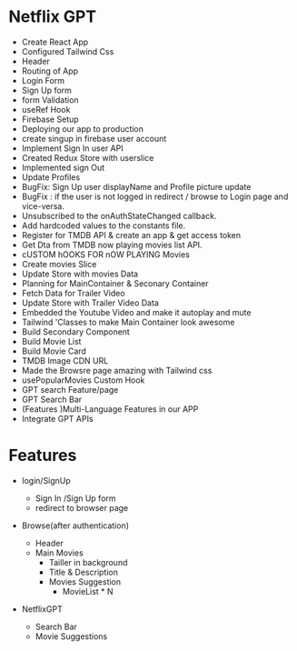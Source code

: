 # Netflix GPT
 * Create React App
 * Configured Tailwind Css
 * Header
 * Routing of App
 * Login Form
 * Sign Up form
 * form Validation
 * useRef Hook
 * Firebase Setup
 * Deploying our app to production
 * create singup in firebase user account
 * Implement Sign In user API
 * Created Redux Store with userslice
 * Implemented sign Out 
 * Update Profiles
 * BugFix: Sign Up user displayName and Profile picture update
 * BugFix : if the user is not logged in redirect / browse to Login page and vice-versa.
 * Unsubscribed to the onAuthStateChanged callback.
 * Add hardcoded values to the constants file.
 * Register for TMDB API & create an app & get access token
 * Get Dta from TMDB now playing movies list API.
 * cUSTOM hOOKS FOR nOW PLAYING Movies
 * Create movies Slice
 * Update Store with movies Data
 * Planning for MainContainer & Seconary Container
 * Fetch Data for Trailer Video
 * Update Store with Trailer Video Data
 * Embedded the Youtube Video and make it autoplay and mute
 * Tailwind 'Classes to make Main Container look awesome
* Build Secondary Component
* Build Movie List
* Build Movie Card
* TMDB Image CDN URL
* Made the Browsre page amazing with Tailwind css
* usePopularMovies Custom Hook
* GPT search Feature/page
* GPT Search Bar
* (Features )Multi-Language Features in our APP
* Integrate GPT APIs




# Features

* login/SignUp
  * Sign In /Sign Up form
  * redirect to browser page
* Browse(after authentication)
  - Header
  - Main Movies
     * Tailler in background
     * Title & Description
     * Movies Suggestion
       * MovieList * N


* NetflixGPT
  - Search Bar
  - Movie Suggestions
